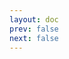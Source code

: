 ```yaml
---
layout: doc
prev: false
next: false
---
```


<CustomItemBox :item="{
  name: '润滑液体',
  icon: '/wiki/item/lubric.png',
  type: '药水',
  description: '',
  params: {
    stack: 10,
    durability: -1 
  },
  obtain: {
    found: [],
    npc: [],
    shop: [],
    gardening: []
  }
}" />
